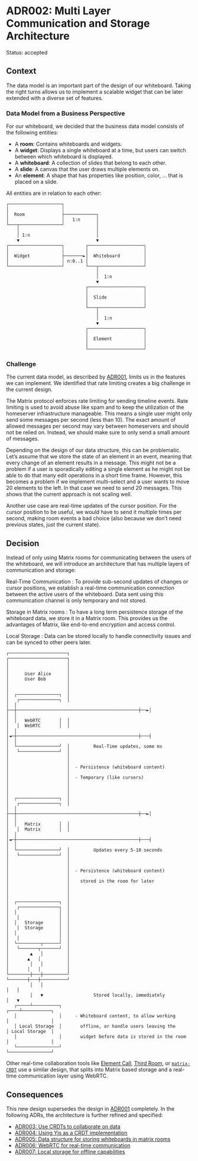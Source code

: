 # ADR002: Multi Layer Communication and Storage Architecture

Status: accepted

<!--
These documents have names that are short noun phrases. For example, "ADR001:
Deployment on Ruby on Rails 3.0.10" or "ADR009: LDAP for Multitenant Integration"
-->

## Context

<!--
This section describes the forces at play, including technological, political,
social, and project local. These forces are probably in tension, and should be
called out as such. The language in this section is value-neutral. It is simply
describing facts. -->

The data model is an important part of the design of our whiteboard.
Taking the right turns allows us to implement a scalable widget that can be later extended with a diverse set of features.

### Data Model from a Business Perspective

For our whiteboard, we decided that the business data model consists of the following entities:

- A **room**: Contains whiteboards and widgets.
- A **widget**: Displays a single whiteboard at a time, but users can switch between which whiteboard is displayed.
- A **whiteboard**: A collection of slides that belong to each other.
- A **slide**: A canvas that the user draws multiple elements on.
- An **element**: A shape that has properties like position, color, … that is placed on a slide.

All entities are in relation to each other:

```
┌────────────────────┐
│                    │
│  Room              ├────────────┐
│                    │   1:n      │
└───┬────────────────┘            │
    │                             │
    │ 1:n                         │
    ▼                             ▼
┌────────────────────┐        ┌─────────────────────┐
│                    │        │                     │
│  Widget            ├───────►│  Whiteboard         │
│                    │ n:0..1 │                     │
└────────────────────┘        └───┬─────────────────┘
                                  │
                                  │  1:n
                                  ▼
                              ┌─────────────────────┐
                              │                     │
                              │  Slide              │
                              │                     │
                              └───┬─────────────────┘
                                  │
                                  │  1:n
                                  ▼
                              ┌─────────────────────┐
                              │                     │
                              │  Element            │
                              │                     │
                              └─────────────────────┘
```

### Challenge

The current data model, as described by [ADR001][adr001], limits us in the features we can implement.
We identified that rate limiting creates a big challenge in the current design.

The Matrix protocol enforces rate limiting for sending timeline events.
Rate limiting is used to avoid abuse like spam and to keep the utilization of the homeserver infrastructure manageable.
This means a single user might only send some messages per second (less than 10).
The exact amount of allowed messages per second may vary between homeservers and should not be relied on.
Instead, we should make sure to only send a small amount of messages.

Depending on the design of our data structure, this can be problematic.
Let’s assume that we store the state of an element in an event, meaning that every change of an element results in a message.
This might not be a problem if a user is sporadically editing a single element as he might not be able to do that many edit operations in a short time frame.
However, this becomes a problem if we implement multi-select and a user wants to move 20 elements to the left.
In that case we need to send 20 messages.
This shows that the current approach is not scaling well.

Another use case are real-time updates of the cursor position.
For the cursor position to be useful, we would have to send it multiple times per second, making room events a bad choice (also because we don’t need previous states, just the current state).

## Decision

<!-- This section describes our response to these forces. It is stated in full
sentences, with active voice. "We will ..." -->

Instead of only using Matrix rooms for communicating between the users of the whiteboard, we will introduce an architecture that has multiple layers of communication and storage:

Real-Time Communication
: To provide sub-second updates of changes or cursor positions, we establish a real-time communication connection between the active users of the whiteboard.
Data sent using this communication channel is only temporary and not stored.

Storage in Matrix rooms
: To have a long term persistence storage of the whiteboard data, we store it in a Matrix room.
This provides us the advantages of Matrix, like end-to-end encryption and access control.

Local Storage
: Data can be stored locally to handle connectivity issues and can be synced to other peers later.

```
┌──────────────────────┐                                              ┌──────────────────────┐
│                      │                                              │                      │
│      User Alice      │                                              │      User Bob        │
│                      │                                              │                      │
│  ┌────────────────┐  │                                              │   ┌───────────────┐  │
│  │                ├──┼──────────────────────────────────────────────┼──►│               │  │
│  │   WebRTC       │  │                                              │   │  WebRTC       │  │
│  │                │◄─┼──────────────────────────────────────────────┼───┤               │  │
│  └────────────────┘  │         Real-Time updates, some ms           │   └───────────────┘  │
│                      │                                              │                      │
│                      │  - Persistence (whiteboard content)          │                      │
│                      │  - Temporary (like cursors)                  │                      │
│                      │                                              │                      │
│  ┌────────────────┐  │                                              │   ┌───────────────┐  │
│  │                ├──┼──────────────────────────────────────────────┼──►│               │  │
│  │   Matrix       │  │                                              │   │  Matrix       │  │
│  │                │◄─┼──────────────────────────────────────────────┼───┤               │  │
│  └────────────────┘  │         Updates every 5-10 seconds           │   └───────────────┘  │
│                      │                                              │                      │
│                      │  - Persistence (whiteboard content)          │                      │
│                      │    stored in the room for later              │                      │
│                      │                                              │                      │
│  ┌────────────────┐  │                                              │   ┌───────────────┐  │
│  │                │  │                                              │   │               │  │
│  │   Storage      │  │                                              │   │  Storage      │  │
│  │                │  │                                              │   │               │  │
│  └─────────┬──────┘  │                                              │   └───────┬───────┘  │
│        ▲   │         │                                              │       ▲   │          │
│        │   │         │                                              │       │   │          │
└────────┼───┼─────────┘                                              └───────┼───┼──────────┘
         │   │                                                                │   │
         │   ▼                   Stored locally, immediately                  │   ▼
   ┌─────┴──────────┐                                                    ┌────┴───────────┐
   │                │     - Whiteboard content, to allow working         │                │
   │ Local Storage  │       offline, or handle users leaving the         │ Local Storage  │
   │                │       widget before data is stored in the room     │                │
   └────────────────┘                                                    └────────────────┘
```

Other real-time collaboration tools like [Element Call][elementcall], [Third Room][thirdroom], or [`matrix-CRDT`][matrixcrdt] use a similar design, that splits into Matrix based storage and a real-time communication layer using WebRTC.

## Consequences

This new design supersedes the design in [ADR001][adr001] completely.
In the following ADRs, the architecture is further refined and specified:

- [ADR003: Use CRDTs to collaborate on data](./adr003-use-crdts-to-collaborate-on-data.md)
- [ADR004: Using Yjs as a CRDT implementation](./adr004-using-yjs-as-a-crdt-implementation.md)
- [ADR005: Data structure for storing whiteboards in matrix rooms](./adr005-data-structure-for-storing-whiteboards-in-matrix-rooms.md)
- [ADR006: WebRTC for real-time communication](./adr006-webrtc-for-real-time-communication.md)
- [ADR007: Local storage for offline capabilities](./adr007-local-storage-for-offline-capabilities.md)

<!-- This section describes the resulting context, after applying the decision.
All consequences should be listed here, not just the "positive" ones. A particular
decision may have positive, negative, and neutral consequences, but all of them
affect the team and project in the future. -->

<!-- This template is taken from a blog post by Michael Nygard
https://thinkrelevance.com/blog/2011/11/15/documenting-architecture-decisions -->

[elementcall]: https://github.com/vector-im/element-call
[thirdroom]: https://github.com/matrix-org/thirdroom
[matrixcrdt]: https://github.com/YousefED/Matrix-CRDT
[adr001]: ./adr001-whiteboard-data-format.md
